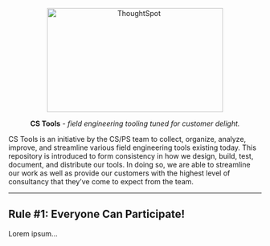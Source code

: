 <p align="center">
  <a href="https://www.thoughtspot.com/">
    <img width="350" height="208" src="https://raw.githubusercontent.com/thoughtspot/cs_tools/repo-refactor/docs/img/logo_black.svg?token=ADMI6NPEWE7ZDGUQMPFLGUC7HWK5E" alt='ThoughtSpot'>
  </a>
</p>

<p align="center"><strong>CS Tools</strong> <em>- field engineering tooling tuned for
customer delight.</em></p>

CS Tools is an initiative by the CS/PS team to collect, organize, analyze, improve, and
streamline various field engineering tools existing today. This repository is introduced
to form consistency in how we design, build, test, document, and distribute our tools.
In doing so, we are able to streamline our work as well as provide our customers with
the highest level of consultancy that they’ve come to expect from the team.

---

## Rule #1: Everyone Can Participate!

Lorem ipsum...
